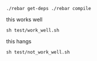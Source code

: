 `
./rebar get-deps
./rebar compile
`

this works well

`sh test/work_well.sh`

this hangs

`sh test/not_work_well.sh`

